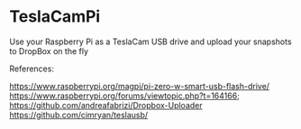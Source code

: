 # TeslaCamPi
Use your Raspberry Pi as a TeslaCam USB drive and upload your snapshots to DropBox on the fly 

References:

https://www.raspberrypi.org/magpi/pi-zero-w-smart-usb-flash-drive/
https://www.raspberrypi.org/forums/viewtopic.php?t=164166; https://github.com/andreafabrizi/Dropbox-Uploader
https://github.com/cimryan/teslausb/
